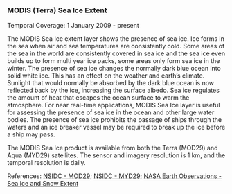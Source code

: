 ### MODIS (Terra) Sea Ice Extent
Temporal Coverage: 1 January 2009 - present

The MODIS Sea Ice extent layer shows the presence of sea ice. Ice forms in the sea when air and sea temperatures are consistently cold.  Some areas of the sea in the world are consistently covered in sea ice and the sea ice even builds up to form multi year ice packs, some areas only form sea ice in the winter. The presence of sea ice changes the normally dark blue ocean into solid white ice. This has an effect on the weather and earth’s climate. Sunlight that would normally be absorbed by the dark blue ocean is now reflected back by the ice, increasing the surface albedo. Sea ice regulates the amount of heat that escapes the ocean surface to warm the atmosphere. For near real-time applications, MODIS Sea Ice layer is useful for assessing the presence of sea ice in the ocean and other large water bodies. The presence of sea ice prohibits the passage of ships through the waters and an ice breaker vessel may be required to break up the ice before a ship may pass.  

The MODIS Sea Ice product is available from both the Terra (MOD29) and Aqua (MYD29) satellites. The sensor and imagery resolution is 1 km, and the temporal resolution is daily.

References: [NSIDC - MOD29](http://nsidc.org/data/mod29); [NSIDC - MYD29](http://nsidc.org/data/myd29); [NASA Earth Observations - Sea Ice and Snow Extent](http://neo.sci.gsfc.nasa.gov/view.php?datasetId=SCSIE_W)
